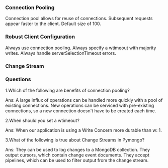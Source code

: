 ### Connection Pooling
Connection pool allows for reuse of connections.
Subsequent requests appear faster to the client.
Default size of 100.

### Robust Client Configuration
Always use connection pooling.
Always specify a wtimeout with majority writes.
Always handle serverSelectionTimeout errors.

### Change Stream


### Questions

1.Which of the following are benefits of connection pooling?

Ans:
A large influx of operations can be handled more quickly with a pool of existing connections.
New operations can be serviced with pre-existing connections, so a new connection doesn't have to be created each time.

2.When should you set a wtimeout?

Ans:
When our application is using a Write Concern more durable than w: 1.

3.What of the following is true about Change Streams in Pymongo?

Ans:
They can be used to log changes to a MongoDB collection.
They output cursors, which contain change event documents.
They accept pipelines, which can be used to filter output from the change stream.

